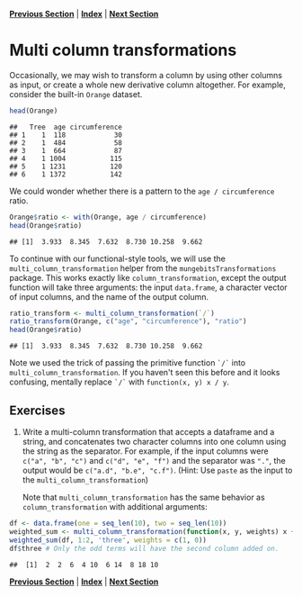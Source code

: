 **[Previous Section](row_transformations.md)** | **[Index](../../README.md)** | **[Next Section](dataframe_transformations.md)**
  



Multi column transformations
========
  
  Occasionally, we may wish to transform a column by using other columns as input, or create a 
whole new derivative column altogether. For example, consider the built-in `Orange` dataset.


```r
head(Orange)
```

```
##   Tree  age circumference
## 1    1  118            30
## 2    1  484            58
## 3    1  664            87
## 4    1 1004           115
## 5    1 1231           120
## 6    1 1372           142
```


We could wonder whether there is a pattern to the `age / circumference` ratio.


```r
Orange$ratio <- with(Orange, age / circumference)
head(Orange$ratio)
```

```
## [1]  3.933  8.345  7.632  8.730 10.258  9.662
```


To continue with our functional-style tools, we will use the `multi_column_transformation` helper from
the `mungebitsTransformations` package. This works exactly like `column_transformation`, except the
output function will take three arguments: the input `data.frame`, a character vector of input columns,
and the name of the output column.


```r
ratio_transform <- multi_column_transformation(`/`)
ratio_transform(Orange, c("age", "circumference"), "ratio")
head(Orange$ratio)
```

```
## [1]  3.933  8.345  7.632  8.730 10.258  9.662
```


Note we used the trick of passing the primitive function `` `/` `` into `multi_column_transformation`. If
you haven't seen this before and it looks confusing, mentally replace `` `/` `` with `function(x, y) x / y`.

Exercises
-------
  
1. Write a multi-column transformation that accepts a dataframe and a string, and concatenates two
   character columns into one column using the string as the separator. For example, if the input
   columns were `c("a", "b", "c")` and `c("d", "e", "f")` and the separator was `"."`, the output
   would be `c("a.d", "b.e", "c.f")`. (Hint: Use `paste` as the input to the `multi_column_transformation`)
   
   Note that `multi_column_transformation` has the same behavior as `column_transformation` with additional
   arguments:
   

```r
df <- data.frame(one = seq_len(10), two = seq_len(10))
weighted_sum <- multi_column_transformation(function(x, y, weights) x + weights * y)
weighted_sum(df, 1:2, 'three', weights = c(1, 0))
df$three # Only the odd terms will have the second column added on.
```

```
##  [1]  2  2  6  4 10  6 14  8 18 10
```

  
**[Previous Section](row_transformations.md)** | **[Index](../../README.md)** | **[Next Section](dataframe_transformations.md)**
